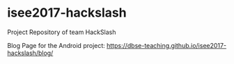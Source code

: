 # isee2017-hackslash
Project Repository of team HackSlash

Blog Page for the Android project:  https://dbse-teaching.github.io/isee2017-hackslash/blog/

